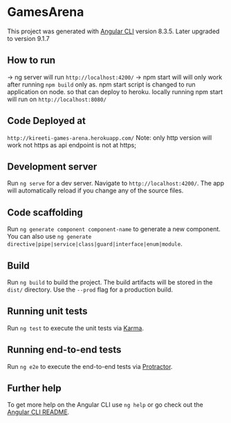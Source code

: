 # GamesArena

This project was generated with [Angular CLI](https://github.com/angular/angular-cli) version 8.3.5. Later upgraded to version 9.1.7

## How to run

-> ng server will run `http://localhost:4200/`
-> npm start will will only work after running `npm build` only as. npm start script is changed to run application on node. so that can deploy to heroku. locally running npm start will run on `http://localhost:8080/`

## Code Deployed at

`http://kireeti-games-arena.herokuapp.com/`
Note: only http version will work not https as api endpoint is not at https;

## Development server

Run `ng serve` for a dev server. Navigate to `http://localhost:4200/`. The app will automatically reload if you change any of the source files.

## Code scaffolding

Run `ng generate component component-name` to generate a new component. You can also use `ng generate directive|pipe|service|class|guard|interface|enum|module`.

## Build

Run `ng build` to build the project. The build artifacts will be stored in the `dist/` directory. Use the `--prod` flag for a production build.

## Running unit tests

Run `ng test` to execute the unit tests via [Karma](https://karma-runner.github.io).

## Running end-to-end tests

Run `ng e2e` to execute the end-to-end tests via [Protractor](http://www.protractortest.org/).

## Further help

To get more help on the Angular CLI use `ng help` or go check out the [Angular CLI README](https://github.com/angular/angular-cli/blob/master/README.md).
